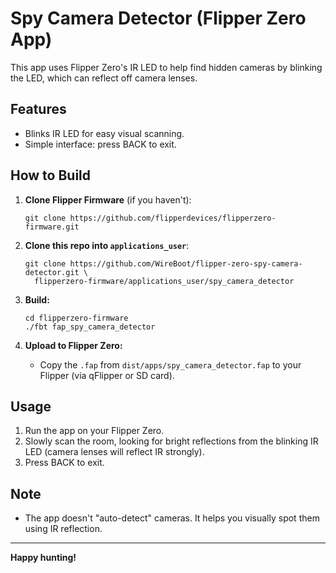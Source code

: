 # Spy Camera Detector (Flipper Zero App)

This app uses Flipper Zero's IR LED to help find hidden cameras by blinking the LED, which can reflect off camera lenses.

## Features

- Blinks IR LED for easy visual scanning.
- Simple interface: press BACK to exit.

## How to Build

1. **Clone Flipper Firmware** (if you haven't):
   ```
   git clone https://github.com/flipperdevices/flipperzero-firmware.git
   ```

2. **Clone this repo into `applications_user`**:
   ```
   git clone https://github.com/WireBoot/flipper-zero-spy-camera-detector.git \
     flipperzero-firmware/applications_user/spy_camera_detector
   ```

3. **Build:**
   ```
   cd flipperzero-firmware
   ./fbt fap_spy_camera_detector
   ```

4. **Upload to Flipper Zero:**
   - Copy the `.fap` from `dist/apps/spy_camera_detector.fap` to your Flipper (via qFlipper or SD card).

## Usage

1. Run the app on your Flipper Zero.
2. Slowly scan the room, looking for bright reflections from the blinking IR LED (camera lenses will reflect IR strongly).
3. Press BACK to exit.

## Note

- The app doesn't "auto-detect" cameras. It helps you visually spot them using IR reflection.

---

**Happy hunting!**